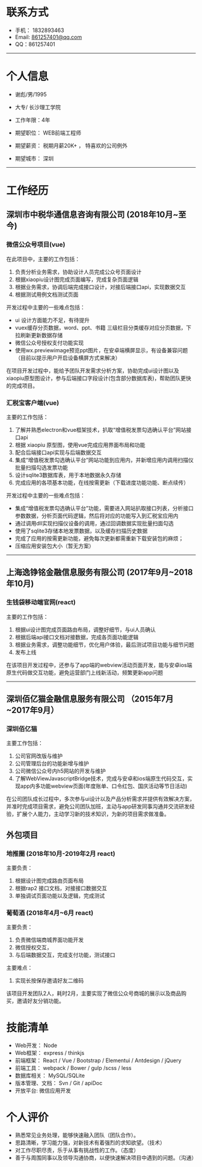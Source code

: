 # 联系方式
 - 手机： 1832893463
 - Email: 861257401@qq.com
 - QQ：861257401 
---

# 个人信息
  - 谢彪/男/1995
  - 大专/ 长沙理工学院
  - 工作年限：4年

  - 期望职位： WEB前端工程师
  - 期望薪资： 税期月薪20K+ ， 特喜欢的公司例外
  - 期望城市： 深圳
---

# 工作经历

## 深圳市中税华通信息咨询有限公司 (2018年10月~至今)

### 微信公众号项目(vue)
在此项目中，主要的工作包括：

  1. 负责分析业务需求，协助设计人员完成公众号页面设计
  2. 根据xiaopiu设计图完成页面编写，完成复杂页面逻辑
  3. 根据业务需求，协调后端完成接口设计，对接后端接口api，实现数据交互
  4. 根据测试用例文档测试页面

开发过程中主要的一些难点包括：
  * ui 设计方面能力不足，有待提升
  * vuex缓存分页数据，word、ppt、书籍 三级栏目分类缓存对应分页数据，下拉刷新更新数据存储
  * 微信公众号授权支付功能实现
  * 使用wx.previewimage预览ppt图片，在安卓端横屏显示，有设备兼容问题（目前以提示用户开启设备横屏方式来解决）

在项目开发过程中，能给予团队开发需求分析方案，协助完成ui设计图以及xiaopiu原型图设计，参与后端接口字段设计(包含部分数据库表)，帮助团队更快的完成项目。

### 汇税宝客户端(vue)
主要的工作包括：
  1. 了解并熟悉electron和vue框架技术，扒取“增值税发票勾选确认平台”网站接口api
  2. 根据 xiaopiu 原型图，使用vue完成应用界面布局和功能
  3. 配合后端接口api实现与后端数据交互
  4. 集成“增值税发票勾选确认平台”网站功能到应用内，并新增应用内调用扫描仪批量扫描勾选发票功能
  5. 设计sqlite3数据库表，用于本地数据永久存储
  6. 完成应用的各项基本功能，在线按需更新（下载进度功能功能、断点续传）

开发过程中主要的一些难点包括：
  * 集成“增值税发票勾选确认平台”功能，需要进入网站扒取接口列表，分析接口参数数据，分析页面代码逻辑，然后将对应的功能写入到汇税宝应用内 
  * 通过调用dll实现扫描仪设备的调用，通过回调数据实现批量扫面勾选
  * 使用了sqlite3存储本地发票数据，以及缓存扫描历史数据
  * 完成了应用的按需更新功能，避免每次更新都需重新下载安装包的麻烦；
  * 压缩应用安装包大小（暂无方案）

---

## 上海逸铮铭金融信息服务有限公司 (2017年9月~2018年10月)

### 生钱袋移动端官网(react)

主要的工作包括：

  1. 根据ui设计图完成页面路由布局，调整好细节，与ui人员确认
  2. 根据后端api接口文档对接数据，完成各页面功能逻辑
  3. 根据业务需求，调整功能细节，优化用户体验，最后测试项目功能与细节问题
  4. 发布上线

在该项目开发过程中，还参与了app端的webview活动页面开发，能与安卓ios端原生代码做交互功能，避免运营部门上线新活动，频繁更新app问题

---

## 深圳佰亿猫金融信息服务有限公司 （2015年7月~2017年9月）

### 深圳佰亿猫

主要工作包括：

  1. 公司官网改版与维护
  2. 公司管理后台的功能新增与维护
  3. 公司微信公众号内h5网站的开发与维护
  4. 了解WebViewJavascriptBridge技术，完成与安卓和ios端原生代码交互，实现app内多功能webview页面(年度账单、口令红包、国庆活动等节日活动)

在公司团队成长过程中，多次参与ui设计以及产品分析需求并提供有效解决方案，并准时完成项目需求，避免公司团队加班，主动与app研发同事沟通并交流研发经验，扩展个人能力，主动学习新的技术知识，为新的项目需求做准备。

## 外包项目 

### 地推圈 (2018年10月-2019年2月 react)
主要负责：
  1. 根据设计图完成路由页面布局
  2. 根据rap2 接口文档，对接接口数据交互
  3. 单独调试页面功能以及逻辑，完成测试

### 葡萄酒 (2018年4月~6月 react) 

主要负责：
  1. 负责微信端商城界面功能开发
  2. 微信授权交互，
  3. 与后端数据交互，完成支付功能，测试接口

主要难点：
  1. 实现长按保存邀请好友二维码

该项目开发团队2人，耗时2月，主要实现了微信公众号商城的展示以及商品购买，邀请好友分销功能。

# 技能清单
 - Web开发： Node 
 - Web框架： express / thinkjs
 - 前端框架： React / Vue / Bootstrap / Elementui / Antdesign / jQuery
 - 前端工具： webpack / Bower / gulp /scss / less
 - 数据库相关： MySQL/SQLite
 - 版本管理、文档： Svn / Git / apiDoc 
 - 开放平台: 微信应用开发

# 个人评价

  * 熟悉常见业务处理，能够快速融入团队（团队合作）。 
  * 思路清晰，学习能力强，对新技术有着强烈的求知欲望。（技术） 
  * 对工作尽职尽责，乐于从事有挑战性的工作。（态度） 
  * 善于与周围同事以及领导沟通协商，以便快速解决项目中遇到的问题。（沟通） 
